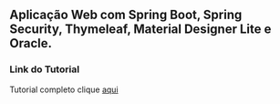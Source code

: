 ##  Aplicação Web com Spring Boot, Spring Security, Thymeleaf, Material Designer Lite e Oracle.

### Link do Tutorial

Tutorial completo clique [aqui](http://www.ciceroednilson.com.br/criando-uma-aplicacao-web-com-spring-boot-thymeleaf-material-designer-lite-e-oracle-parte-1-introducao/)
